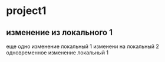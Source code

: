 # project1
## изменение из локального 1
еще одно изменение локальный 1
изменени на локальный  2
одновременное изменение локальный 1